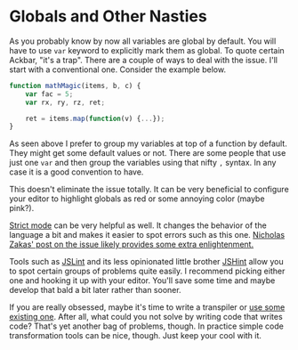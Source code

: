 # Globals and Other Nasties

As you probably know by now all variables are global by default. You will have to use `var` keyword to explicitly mark them as global. To quote certain Ackbar, "it's a trap". There are a couple of ways to deal with the issue. I'll start with a conventional one. Consider the example below.

```js
function mathMagic(items, b, c) {
    var fac = 5;
    var rx, ry, rz, ret;

    ret = items.map(function(v) {...});
}
```

As seen above I prefer to group my variables at top of a function by default. They might get some default values or not. There are some people that use just one `var` and then group the variables using that nifty `,` syntax. In any case it is a good convention to have.

This doesn't eliminate the issue totally. It can be very beneficial to configure your editor to highlight globals as red or some annoying color (maybe pink?).

[Strict mode](https://developer.mozilla.org/en/docs/JavaScript/Reference/Functions_and_function_scope/Strict_mode) can be very helpful as well. It changes the behavior of the language a bit and makes it easier to spot errors such as this one. [Nicholas Zakas' post on the issue likely provides some extra enlightenment.](http://www.nczonline.net/blog/2012/03/13/its-time-to-start-using-javascript-strict-mode/)

Tools such as [JSLint](http://www.jslint.com/) and its less opinionated little brother [JSHint](http://www.jshint.com/) allow you to spot certain groups of problems quite easily. I recommend picking either one and hooking it up with your editor. You'll save some time and maybe develop that bald a bit later rather than sooner.

If you are really obsessed, maybe it's time to write a transpiler or [use some existing one](http://altjs.org/). After all, what could you not solve by writing code that writes code? That's yet another bag of problems, though. In practice simple code transformation tools can be nice, though. Just keep your cool with it.
